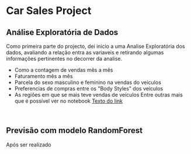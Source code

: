 # Car Sales Project

## Análise Exploratória de Dados
Como primeira parte do projecto, dei inicio a uma Analise Exploratória dos dados, avaliando a relação entra as variaveis
e retirando algumas informações pertinentes no decorrer da analise.
 - Como a contagem de vendas mês a mês
 - Faturamento mês a mês
 - Parcela do sexo masculino e feminino na vendas do veiculos
 - Preferencias de compras entre os "Body Styles" dos veiculos
 - As regiões em que se mais teve vendas de veículos
Entre outras mais que é possível ver no notebook [Texto do link]([URL_do_link](https://github.com/A1b3rt0M3rcad0/car_sales_project/blob/main/notebooks/eda.ipynb)https://github.com/A1b3rt0M3rcad0/car_sales_project/blob/main/notebooks/eda.ipynb)
<br>

## Previsão com modelo RandomForest
Após ser realizado 


